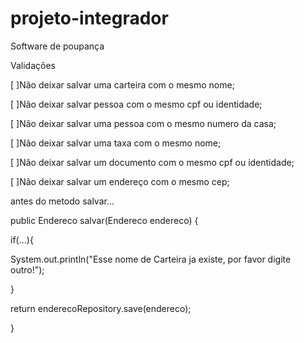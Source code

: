 # projeto-integrador
Software de poupança

Validações


[ ]Não deixar salvar uma carteira com o mesmo nome;

[ ]Não deixar salvar pessoa com o mesmo cpf ou identidade;

[ ]Não deixar salvar uma pessoa com o mesmo numero da casa;

[ ]Não deixar salvar uma taxa com o mesmo nome;

[ ]Não deixar salvar um documento com o mesmo cpf ou identidade;

[ ]Não deixar salvar um endereço com o mesmo cep;


antes do metodo salvar...

public Endereco salvar(Endereco endereco) {

if(...){

System.out.println("Esse nome de Carteira ja existe, por favor digite outro!");

}

return enderecoRepository.save(endereco);

}
